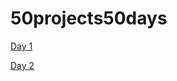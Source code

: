 # 50projects50days

[Day 1](https://relaxed-allen-8f84fb.netlify.app/)

[Day 2](https://sharp-jennings-166d29.netlify.app/)
